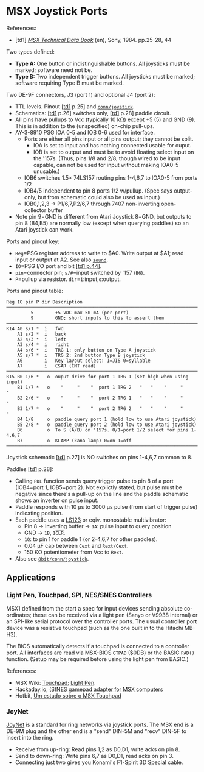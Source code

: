 MSX Joystick Ports
==================

References:
- \[td1] [_MSX Technical Data Book_][td1] (en), Sony, 1984. pp.25-28, 44

Two types defined:
- __Type A:__ One button or indistinguishable buttons.
  All joysticks must be marked; software need not be.
- __Type B:__ Two independent trigger buttons.
  All joysticks must be marked; software requiring Type B must be marked.

Two DE-9F connectors, J3 (port 1) and optional J4 (port 2):
- TTL levels. Pinout [[td1] p.25] and [`conn/joystick`](../conn/joystick.md).
- Schematics: [[td1] p.26] switches only, [[td1] p.28] paddle circuit.
- All pins have pullups to Vcc (typically 10 kΩ) except +5 (5) and GND (9).
  This is in addition to the (unspecified) on-chip pull-ups.
- AY-3-8910 PSG IOA 0-5 and IOB 0-6 used for interface.
  - Ports are either all pins input or all pins output; they cannot be split.
    - IOA is set to input and has nothing connected usable for ouput.
    - IOB is set to output and must be to avoid floating select input on
      the '157s. (Thus, pins 1/8 and 2/8, though wired to be input capable,
      can not be used for input without making IOA0-5 unusable.)
  - IOB6 switches 1.5× 74LS157 routing pins 1-4,6,7 to IOA0-5 from ports 1/2
  - IOB4/5 independent to pin 8 ports 1/2 w/pullup. (Spec says output-only,
    but from schematic could also be used as input.)
  - IOB0,1,2,3 → P1/6,7,P2/6,7 through 7407 non-inverting open-collector buffer
- Note pin 9=GND is different from Atari Joystick 8=GND, but outputs to pin
  8 (B4,B5) are normally low (except when querying paddles) so an Atari
  joystick can work.

Ports and pinout key:
- `Reg`=PSG register address to write to $A0. Write output at $A1;
  read input or output at A2. See also [`sound`](sound.md).
- `IO`=PSG I/O port and bit [[td1 p.44]].
- `pin`=connector pin; `s/#`=input switched by '157 (`B6`).
- `P`=pullup via resistor. `dir`=`i`:input,`o`:output.

Ports and pinout table:

    Reg IO pin P dir Description
    ──────────────────────────────────────────────────────────────────────────
             5        +5 VDC max 50 mA (per port)
             9        GND; short inputs to this to assert them
    ──────────────────────────────────────────────────────────────────────────
    R14 A0 s/1 *  i   fwd
        A1 s/2 *  i   back
        A2 s/3 *  i   left
        A3 s/4 *  i   right
        A4 s/6 *  i   TRG 1: only button on Type A joystick
        A5 s/7 *  i   TRG 2: 2nd button Type B joystick
        A6        i   Key layout select: 1=JIS 0=syllable
        A7        i   CSAR (CMT read)
    ──────────────────────────────────────────────────────────────────────────
    R15 B0 1/6 *   o  ouput drive for port 1 TRG 1 (set high when using input)
        B1 1/7 *   o    "     "    "  port 1 TRG 2   "   "    "     "     "
        B2 2/6 *   o    "     "    "  port 2 TRG 1   "   "    "     "     "
        B3 1/7 *   o    "     "    "  port 2 TRG 2   "   "    "     "     "
        B4 1/8     o  paddle query port 1 (hold low to use Atari joystick)
        B5 2/8 *   o  paddle query port 2 (hold low to use Atari joystick)
        B6         o  To S (A̅/B) on '157s. 0/1=port 1/2 select for pins 1-4,6,7
        B7         o  KLAMP (kana lamp) 0=on 1=off
    ──────────────────────────────────────────────────────────────────────────

Joystick schematic [[td1] p.27] is NO switches on pins 1-4,6,7 common to 8.

Paddles [[td1] p.28]:
- Calling `PDL` function sends query trigger pulse to pin 8 of a port
  (IOB4=port 1, IOB5=port 2). Not explictly stated, but pulse must be
  negative since there's a pull-up on the line and the paddle schematic
  shows an inverter on pulse input.
- Paddle responds with 10 μs to 3000 μs pulse (from start of trigger pulse)
  indicating position.
- Each paddle uses a [LS123][SN74LS122] or eqiv. monostable multivibrator:
  - Pin 8 → inverting buffer → `1A`: pulse input to query position
  - GND → `1B`, `1C̅L̅R̅`.
  - `1Q`: to pin 1 for paddle 1 (or 2-4,6,7 for other paddles).
  - 0.04 μF cap between `Cext` and `Rext/Cext`.
  - 150 KΩ potentiometer from Vcc to `Rext`.
- Also see [`8bit/conn/joystick`](../conn/joystick.md).


Applications
------------

### Light Pen, Touchpad, SPI, NES/SNES Controllers

MSX1 defined from the start a spec for input devices sending absolute
co-ordinates; these can be received via a light pen (Sanyo or V9938
internal) or an SPI-like serial protocol over the controller ports. The
usual controller port device was a resistive touchpad (such as the one
built in to the Hitachi MB-H3).

The BIOS automatically detects if a touchpad is connected to a controller
port. All interfaces are read via MSX-BIOS `GTPAD` ($0DB) or the BASIC
`PAD()` function. (Setup may be required before using the light pen from
BASIC.)

References:
- MSX Wiki: [Touchpad][mw-tp]; [Light Pen][mw-lp].
- Hackaday.io, [(S)NES gamepad adapter for MSX computers][had-27494]
- Hotbit, [Um estudo sobre o MSX Touchpad][hotbit]

### JoyNet

[JoyNet] is a standard for ring networks via joystick ports. The MSX end is
a DE-9M plug and the other end is a "send" DIN-5M and "recv" DIN-5F to
insert into the ring.
- Receive from up-ring: Read pins 1,2 as D0,D1, write acks on pin 8.
- Send to down-ring:    Write pins 6,7 as D0,D1, read acks on pin 3.
- Connecting just two gives you Konami's F1-Spirit 3D Special cable.



<!-------------------------------------------------------------------->
[SN74LS122]: http://www.ti.com/lit/gpn/sn74ls122
[td1 p.44]: https://archive.org/stream/MSXTechnicalHandbookBySony#page/n46/mode/1up
[td1]: https://archive.org/stream/MSXTechnicalHandbookBySony#page/n27/mode/1up

[had-27494]: https://hackaday.io/project/27494-snes-gamepad-adapter-for-msx-computers
[hotbit]: http://hotbit.blogspot.com/2014/10/recentemente-alguem-publicou-no-msx.html
[mw-lp]: https://www.msx.org/wiki/Light_pen
[mw-tp]: https://www.msx.org/wiki/Touchpad

[joynet]: https://map.grauw.nl/resources/joynet/
